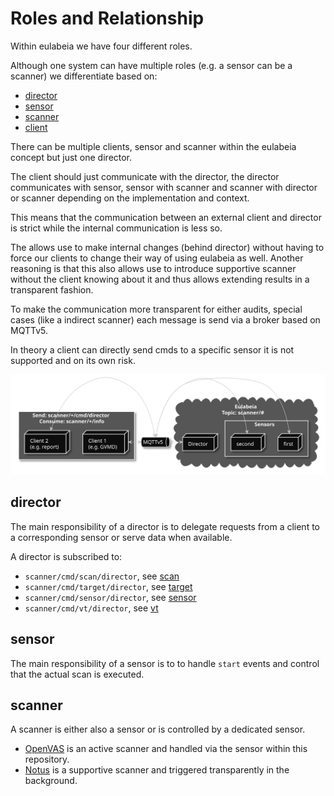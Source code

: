 # Roles and Relationship

Within eulabeia we have four different roles.

Although one system can have multiple roles (e.g. a sensor can be a scanner) we differentiate based on:

- [director](#director)
- [sensor](#sensor)
- [scanner](#scanner)
- [client](#client)

There can be multiple clients, sensor and scanner within the eulabeia concept but just one director.

The client should just communicate with the director, the director communicates with sensor, sensor with scanner and scanner with director or scanner depending on the implementation and context.

This means that the communication between an external client and director is strict while the internal communication is less so.

The allows use to make internal changes (behind director) without having to force our clients to change their way of using eulabeia as well. Another reasoning is that this also allows use to introduce supportive scanner without the client knowing about it and thus allows extending results in a transparent fashion.

To make the communication more transparent for either audits, special cases (like a indirect scanner) each message is send via a broker based on MQTTv5.

In theory a client can directly send cmds to a specific sensor it is not supported and on its own risk.
<!---
render with: plantuml -tsvg roles-and-relationship.md
@startuml relationship
skinparam monochrome reverse
skinparam cloud {
    BackgroundColor darkgrey
}
skinparam rectangle {
    BackgroundColor darkgrey
}
rectangle "Send: scanner/+/cmd/director\nConsume: scanner/+/info" as c{
    node "Client 1 \n (e.g. GVMD)" as c1
    node "Client 2 \n (e.g. report)" as c2
}
    queue "MQTTv5" as q1 
cloud "Eulabeia\nTopic: scanner/#" as e {
    node "Director" as d
    rectangle "Sensors" as s {
        node "first" as s1
        node "second" as s2
    }
}
c1 <-> q1
c2 <-> q1
q1 <-> d
q1 <-> s1
q1 <-> s2
@enduml
-->

![relationship](./relationship.svg)

## director

The main responsibility of a director is to delegate requests from a client to a corresponding sensor or serve data when available.

A director is subscribed to:

- `scanner/cmd/scan/director`, see [scan](../message_example#scan)
- `scanner/cmd/target/director`, see [target](../message_example#target)
- `scanner/cmd/sensor/director`, see [sensor](../message_example#sensor)
- `scanner/cmd/vt/director`, see [vt](../message_example#vt)

## sensor

The main responsibility of a sensor is to to handle `start` events and control that the actual scan is executed.

## scanner

A scanner is either also a sensor or is controlled by a dedicated sensor.

- [OpenVAS](https://github.com/greenbone/openvas-scanner/) is an active scanner and handled via the sensor within this repository.
- [Notus](https://github.com/greenbone/notus-scanner/) is a supportive scanner and triggered transparently in the background.
